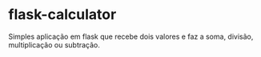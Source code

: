 # flask-calculator
Simples aplicação em flask que recebe dois valores e faz a soma, divisão, multiplicação ou subtração.
